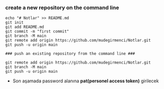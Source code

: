 ### create a new repository on the command line ###

```
echo "# Notlar" >> README.md
git init
git add README.md
git commit -m "first commit"
git branch -M main
git remote add origin https://github.com/mudegirmenci/Notlar.git
git push -u origin main

### push an existing repository from the command line ###

git remote add origin https://github.com/mudegirmenci/Notlar.git
git branch -M main
git push -u origin main
```

- Son aşamada password alanına **pat(personel access token)** girilecek
